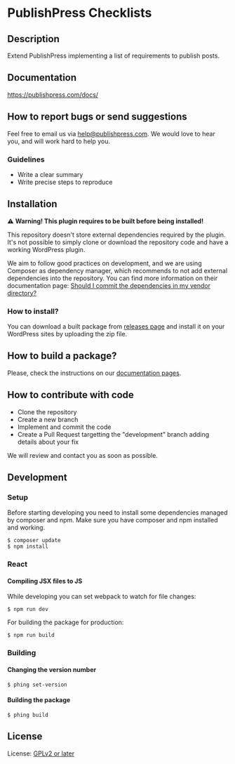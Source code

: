 # PublishPress Checklists


## Description

Extend PublishPress implementing a list of requirements to publish posts.

## Documentation

https://publishpress.com/docs/

## How to report bugs or send suggestions

Feel free to email us via [help@publishpress.com](mailto:help@publishpress.com). We would love to hear you, and will work hard to help you.

### Guidelines

* Write a clear summary
* Write precise steps to reproduce

## Installation

:warning: **Warning! This plugin requires to be built before being installed!**

This repository doesn't store external dependencies required by the plugin. It's not possible to simply clone or download the repository code and have a working WordPress plugin.

We aim to follow good practices on development, and we are using Composer as dependency manager, which recommends to not add external dependencies into the repository. You can find more information on their documentation page: [Should I commit the dependencies in my vendor directory?](https://getcomposer.org/doc/faqs/should-i-commit-the-dependencies-in-my-vendor-directory.md)

### How to install?

You can download a built package from [releases page](/releases/) and install it on your WordPress sites by uploading the zip file.

## How to build a package?

Please, check the instructions on our [documentation pages](https://publishpress.github.io/docs/deployment/building).

## How to contribute with code

* Clone the repository
* Create a new branch
* Implement and commit the code
* Create a Pull Request targetting the "development" branch adding details about your fix

We will review and contact you as soon as possible.

## Development

### Setup

Before starting developing you need to install some dependencies managed by composer and npm.
Make sure you have composer and npm installed and working.

```shell script
$ composer update
$ npm install
``` 

### React

#### Compiling JSX files to JS

While developing you can set webpack to watch for file changes:

```
$ npm run dev
```

For building the package for production:

```
$ npm run build 
```

### Building

#### Changing the version number

```shell script
$ phing set-version
```

#### Building the package

```shell script
$ phing build
```

## License

License: [GPLv2 or later](http://www.gnu.org/licenses/gpl-2.0.html)
